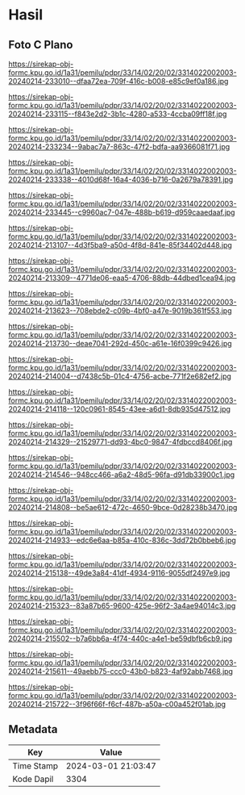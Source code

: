 # Hasil

## Foto C Plano

https://sirekap-obj-formc.kpu.go.id/1a31/pemilu/pdpr/33/14/02/20/02/3314022002003-20240214-233010--dfaa72ea-709f-416c-b008-e85c9ef0a186.jpg

https://sirekap-obj-formc.kpu.go.id/1a31/pemilu/pdpr/33/14/02/20/02/3314022002003-20240214-233115--f843e2d2-3b1c-4280-a533-4ccba09ff18f.jpg

https://sirekap-obj-formc.kpu.go.id/1a31/pemilu/pdpr/33/14/02/20/02/3314022002003-20240214-233234--9abac7a7-863c-47f2-bdfa-aa9366081f71.jpg

https://sirekap-obj-formc.kpu.go.id/1a31/pemilu/pdpr/33/14/02/20/02/3314022002003-20240214-233338--4010d68f-16a4-4036-b716-0a2679a78391.jpg

https://sirekap-obj-formc.kpu.go.id/1a31/pemilu/pdpr/33/14/02/20/02/3314022002003-20240214-233445--c9960ac7-047e-488b-b619-d959caaedaaf.jpg

https://sirekap-obj-formc.kpu.go.id/1a31/pemilu/pdpr/33/14/02/20/02/3314022002003-20240214-213107--4d3f5ba9-a50d-4f8d-841e-85f34402d448.jpg

https://sirekap-obj-formc.kpu.go.id/1a31/pemilu/pdpr/33/14/02/20/02/3314022002003-20240214-213309--4771de06-eaa5-4706-88db-44dbed1cea94.jpg

https://sirekap-obj-formc.kpu.go.id/1a31/pemilu/pdpr/33/14/02/20/02/3314022002003-20240214-213623--708ebde2-c09b-4bf0-a47e-9019b361f553.jpg

https://sirekap-obj-formc.kpu.go.id/1a31/pemilu/pdpr/33/14/02/20/02/3314022002003-20240214-213730--deae7041-292d-450c-a61e-16f0399c9426.jpg

https://sirekap-obj-formc.kpu.go.id/1a31/pemilu/pdpr/33/14/02/20/02/3314022002003-20240214-214004--d7438c5b-01c4-4756-acbe-771f2e682ef2.jpg

https://sirekap-obj-formc.kpu.go.id/1a31/pemilu/pdpr/33/14/02/20/02/3314022002003-20240214-214118--120c0961-8545-43ee-a6d1-8db935d47512.jpg

https://sirekap-obj-formc.kpu.go.id/1a31/pemilu/pdpr/33/14/02/20/02/3314022002003-20240214-214329--21529771-dd93-4bc0-9847-4fdbccd8406f.jpg

https://sirekap-obj-formc.kpu.go.id/1a31/pemilu/pdpr/33/14/02/20/02/3314022002003-20240214-214546--948cc466-a6a2-48d5-96fa-d91db33900c1.jpg

https://sirekap-obj-formc.kpu.go.id/1a31/pemilu/pdpr/33/14/02/20/02/3314022002003-20240214-214808--be5ae612-472c-4650-9bce-0d28238b3470.jpg

https://sirekap-obj-formc.kpu.go.id/1a31/pemilu/pdpr/33/14/02/20/02/3314022002003-20240214-214933--edc6e6aa-b85a-410c-836c-3dd72b0bbeb6.jpg

https://sirekap-obj-formc.kpu.go.id/1a31/pemilu/pdpr/33/14/02/20/02/3314022002003-20240214-215138--49de3a84-41df-4934-9116-9055df2497e9.jpg

https://sirekap-obj-formc.kpu.go.id/1a31/pemilu/pdpr/33/14/02/20/02/3314022002003-20240214-215323--83a87b65-9600-425e-96f2-3a4ae94014c3.jpg

https://sirekap-obj-formc.kpu.go.id/1a31/pemilu/pdpr/33/14/02/20/02/3314022002003-20240214-215502--b7a6bb6a-4f74-440c-a4e1-be59dbfb6cb9.jpg

https://sirekap-obj-formc.kpu.go.id/1a31/pemilu/pdpr/33/14/02/20/02/3314022002003-20240214-215611--49aebb75-ccc0-43b0-b823-4af92abb7468.jpg

https://sirekap-obj-formc.kpu.go.id/1a31/pemilu/pdpr/33/14/02/20/02/3314022002003-20240214-215722--3f96f66f-f6cf-487b-a50a-c00a452f01ab.jpg


## Metadata

| Key        | Value               |
| ---------- | ------------------- |
| Time Stamp | 2024-03-01 21:03:47 |
| Kode Dapil | 3304                |



